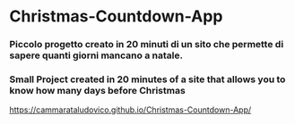 # Christmas-Countdown-App

### Piccolo progetto creato in 20 minuti di un sito che permette di sapere quanti giorni mancano a natale.

### Small Project created in 20 minutes of a site that allows you to know how many days before Christmas

https://cammarataludovico.github.io/Christmas-Countdown-App/
